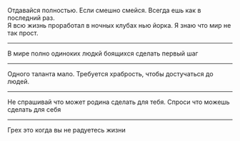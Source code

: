 Отдавайся полностью. Если смешно смейся. Всегда ешь как в последний раз.  
Я всю жизнь проработал в ночных клубах нью йорка. Я знаю что мир не так прост.
***
В мире полно одиноких людкй боящихся сделать первый шаг
***
Одного таланта мало. Требуется храбрость, чтобы достучаться до людей.
***
Не спрашивай что может родина сделать для тебя. Спроси что можешь сделать для себя
***
Грех это когда вы не радуетесь жизни
